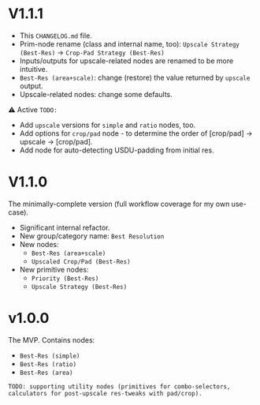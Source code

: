 # V1.1.1

- This `CHANGELOG.md` file.
- Prim-node rename (class and internal name, too): `Upscale Strategy (Best-Res)` -> `Crop-Pad Strategy (Best-Res)`
- Inputs/outputs for upscale-related nodes are renamed to be more intuitive.
- `Best-Res (area+scale)`: change (restore) the value returned by `upscale` output.
- Upscale-related nodes: change some defaults.

⚠️ Active `TODO:`
- Add `upscale` versions for `simple` and `ratio` nodes, too.
- Add options for `crop/pad` node - to determine the order of [crop/pad] -> upscale -> [crop/pad].
- Add node for auto-detecting USDU-padding from initial res.

# V1.1.0

The minimally-complete version (full workflow coverage for my own use-case).
- Significant internal refactor.
- New group/category name: `Best Resolution`
- New nodes:
  - `Best-Res (area+scale)`
  - `Upscaled Crop/Pad (Best-Res)`
- New primitive nodes:
  - `Priority (Best-Res)`
  - `Upscale Strategy (Best-Res)`

# v1.0.0

The MVP. Contains nodes:
- `Best-Res (simple)`
- `Best-Res (ratio)`
- `Best-Res (area)`

`TODO: supporting utility nodes (primitives for combo-selectors, calculators for post-upscale res-tweaks with pad/crop).`
